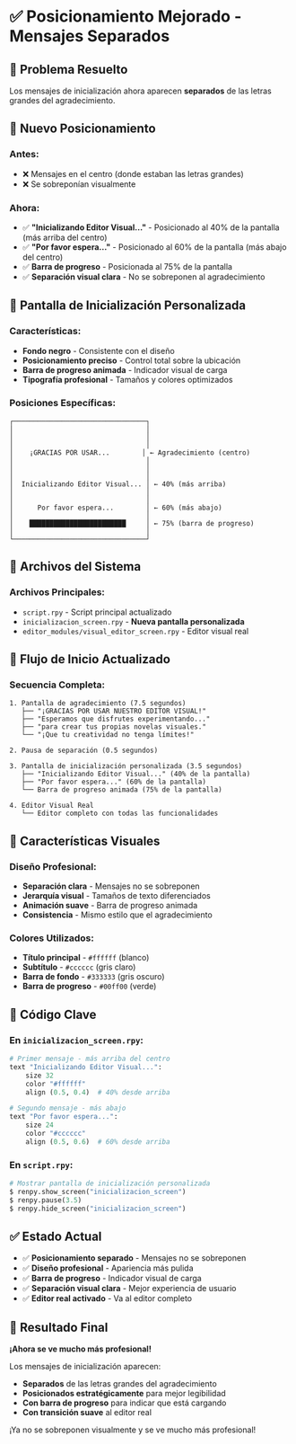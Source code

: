 # ✅ Posicionamiento Mejorado - Mensajes Separados

## 🎯 Problema Resuelto

Los mensajes de inicialización ahora aparecen **separados** de las letras grandes del agradecimiento.

## 📍 Nuevo Posicionamiento

### **Antes:**
- ❌ Mensajes en el centro (donde estaban las letras grandes)
- ❌ Se sobreponían visualmente

### **Ahora:**
- ✅ **"Inicializando Editor Visual..."** - Posicionado al 40% de la pantalla (más arriba del centro)
- ✅ **"Por favor espera..."** - Posicionado al 60% de la pantalla (más abajo del centro)
- ✅ **Barra de progreso** - Posicionada al 75% de la pantalla
- ✅ **Separación visual clara** - No se sobreponen al agradecimiento

## 🎨 Pantalla de Inicialización Personalizada

### **Características:**
- **Fondo negro** - Consistente con el diseño
- **Posicionamiento preciso** - Control total sobre la ubicación
- **Barra de progreso animada** - Indicador visual de carga
- **Tipografía profesional** - Tamaños y colores optimizados

### **Posiciones Específicas:**
```
┌─────────────────────────────────┐
│                                 │
│                                 │
│                                 │
│    ¡GRACIAS POR USAR...        │ ← Agradecimiento (centro)
│                                 │
│                                 │
│                                 │
│  Inicializando Editor Visual... │ ← 40% (más arriba)
│                                 │
│                                 │
│      Por favor espera...        │ ← 60% (más abajo)
│                                 │
│    ████████████████████████     │ ← 75% (barra de progreso)
│                                 │
└─────────────────────────────────┘
```

## 📁 Archivos del Sistema

### **Archivos Principales:**
- `script.rpy` - Script principal actualizado
- `inicializacion_screen.rpy` - **Nueva pantalla personalizada**
- `editor_modules/visual_editor_screen.rpy` - Editor visual real

## 🔄 Flujo de Inicio Actualizado

### **Secuencia Completa:**
```
1. Pantalla de agradecimiento (7.5 segundos)
   ├── "¡GRACIAS POR USAR NUESTRO EDITOR VISUAL!"
   ├── "Esperamos que disfrutes experimentando..."
   ├── "para crear tus propias novelas visuales."
   └── "¡Que tu creatividad no tenga límites!"

2. Pausa de separación (0.5 segundos)

3. Pantalla de inicialización personalizada (3.5 segundos)
   ├── "Inicializando Editor Visual..." (40% de la pantalla)
   ├── "Por favor espera..." (60% de la pantalla)
   └── Barra de progreso animada (75% de la pantalla)

4. Editor Visual Real
   └── Editor completo con todas las funcionalidades
```

## 🎨 Características Visuales

### **Diseño Profesional:**
- **Separación clara** - Mensajes no se sobreponen
- **Jerarquía visual** - Tamaños de texto diferenciados
- **Animación suave** - Barra de progreso animada
- **Consistencia** - Mismo estilo que el agradecimiento

### **Colores Utilizados:**
- **Título principal** - `#ffffff` (blanco)
- **Subtítulo** - `#cccccc` (gris claro)
- **Barra de fondo** - `#333333` (gris oscuro)
- **Barra de progreso** - `#00ff00` (verde)

## 🔧 Código Clave

### **En `inicializacion_screen.rpy`:**
```python
# Primer mensaje - más arriba del centro
text "Inicializando Editor Visual...":
    size 32
    color "#ffffff"
    align (0.5, 0.4)  # 40% desde arriba

# Segundo mensaje - más abajo
text "Por favor espera...":
    size 24
    color "#cccccc"
    align (0.5, 0.6)  # 60% desde arriba
```

### **En `script.rpy`:**
```python
# Mostrar pantalla de inicialización personalizada
$ renpy.show_screen("inicializacion_screen")
$ renpy.pause(3.5)
$ renpy.hide_screen("inicializacion_screen")
```

## ✅ Estado Actual

- ✅ **Posicionamiento separado** - Mensajes no se sobreponen
- ✅ **Diseño profesional** - Apariencia más pulida
- ✅ **Barra de progreso** - Indicador visual de carga
- ✅ **Separación visual clara** - Mejor experiencia de usuario
- ✅ **Editor real activado** - Va al editor completo

## 🎯 Resultado Final

**¡Ahora se ve mucho más profesional!**

Los mensajes de inicialización aparecen:
- **Separados** de las letras grandes del agradecimiento
- **Posicionados estratégicamente** para mejor legibilidad
- **Con barra de progreso** para indicar que está cargando
- **Con transición suave** al editor real

¡Ya no se sobreponen visualmente y se ve mucho más profesional!
